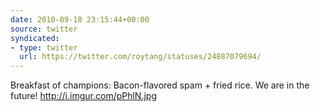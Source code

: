 ```yaml
---
date: 2010-09-18 23:15:44+00:00
source: twitter
syndicated:
- type: twitter
  url: https://twitter.com/roytang/statuses/24887079694/
---
```


Breakfast of champions: Bacon-flavored spam + fried rice. We are in the future! http://i.imgur.com/pPhlN.jpg